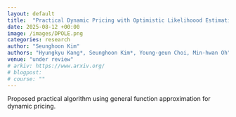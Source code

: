 ```yaml
---
layout: default
title:  "Practical Dynamic Pricing with Optimistic Likelihoood Estimation"
date: 2025-08-12 +00:00
image: /images/DPOLE.png
categories: research
author: "Seunghoon Kim"
authors: "Hyungkyu Kang*, Seunghoon Kim*, Young-geun Choi, Min-hwan Oh"
venue: "under review"
# arkiv: https://www.arxiv.org/
# blogpost: 
# course: ""
---
```


Proposed practical algorithm using general function approximation for dynamic pricing.
